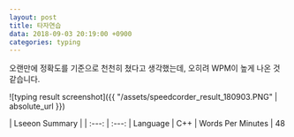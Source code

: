 ```yaml
---
layout: post
title: 타자연습
data: 2018-09-03 20:19:00 +0900
categories: typing
---
```

오랜만에 정확도를 기준으로 천천히 쳤다고 생각했는데, 오히려 WPM이 높게 나온 것 같습니다.

![typing result screenshot]({{ "/assets/speedcorder_result_180903.PNG" | absolute_url  }})

| Lseeon Summary |
| :---: | :---:
| Language | C++
| Words Per Minutes | 48
